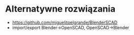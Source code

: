 # Alternatywne rozwiązania
- https://github.com/miguelitoelgrande/BlenderSCAD
- import/export Blender->OpenSCAD, OpenSCAD->Blender